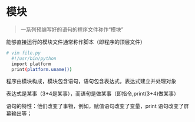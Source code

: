 # 模块

> 一系列预编写好的语句的程序文件称作“模块”

能够直接运行的模块文件通常称作脚本（即程序的顶层文件）

```bash
# vim file.py
  #!/usr/bin/python
  import platform
  print(platform.uname())
```

程序由模块构成，模块包含语句，语句包含表达式，表达式建立并处理对象

表达式是某事（3+4是某事），而语句是做某事（即指令,print\(3+4\)做某事）

语句的特性：他们改变了事物，例如，赋值语句改变了变量，print 语句改变了屏幕输出等；

